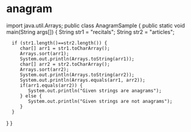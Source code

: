 # anagram
import java.util.Arrays;
public class AnagramSample  {
   public static void main(String args[]) {
      String str1 = "recitals";
      String str2 = "articles";

      if (str1.length()==str2.length()) {
         char[] arr1 = str1.toCharArray();
         Arrays.sort(arr1);
         System.out.println(Arrays.toString(arr1));
         char[] arr2 = str2.toCharArray();
         Arrays.sort(arr2);
         System.out.println(Arrays.toString(arr2));
         System.out.println(Arrays.equals(arr1, arr2));
         if(arr1.equals(arr2)) {
            System.out.println("Given strings are anagrams");
         } else {
            System.out.println("Given strings are not anagrams");
         }
      }
   }
}
